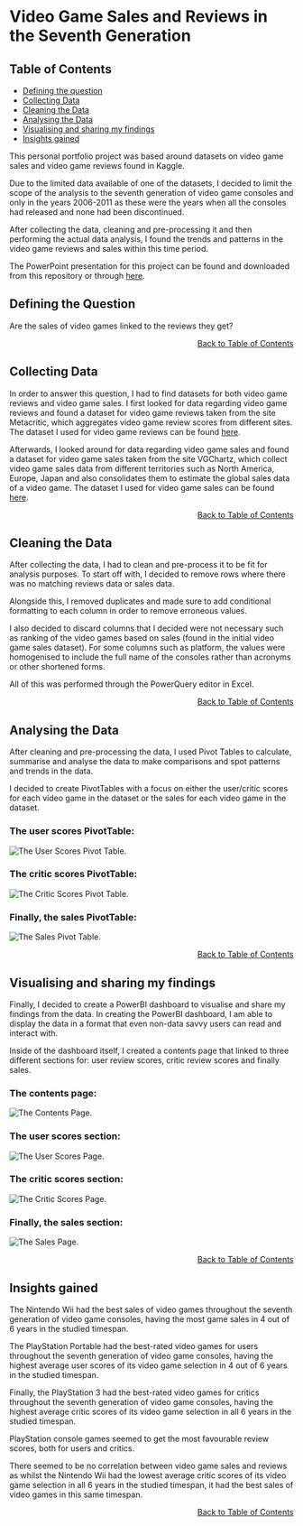 # Video Game Sales and Reviews in the Seventh Generation

## Table of Contents <a id='table-of-contents'></a>

* [Defining the question](#defining_the_question)
* [Collecting Data](#collecting-data)
* [Cleaning the Data](#cleaning-data)
* [Analysing the Data](#analysing-data)
* [Visualising and sharing my findings](#visualising-data)
* [Insights gained](#insights-gained)

This personal portfolio project was based around datasets on video game sales and video game reviews found in Kaggle. 

Due to the limited data available of one of the datasets, I decided to limit the scope of the analysis to the seventh generation of video game consoles and only in the years 2006-2011 as these were the years when all the consoles had released and none had been discontinued.

After collecting the data, cleaning and pre-processing it and then performing the actual data analysis, I found the trends and patterns in the video game reviews and sales within this time period.

The PowerPoint presentation for this project can be found and downloaded from this repository or through [here](https://drive.google.com/drive/folders/1y96eM2wnCzS5DHfC17z4AD9_uWC3nqp3?usp=sharing).

## Defining the Question <a id="defining_the_question"></a>

Are the sales of video games linked to the reviews they get?

<span><div style="text-align: right">[Back to Table of Contents](#table-of-contents)</div></span>

## Collecting Data <a id="collecting-data"></a>

In order to answer this question, I had to find datasets for both video game reviews and video game sales. I first looked for data regarding video game reviews and found a  dataset for video game reviews taken from the site Metacritic, which aggregates video game review scores from different sites. The dataset I used for video game reviews can be found [here](https://www.kaggle.com/datasets/henrylin03/metacritic-games-user-reviews-and-metascores).

Afterwards, I looked around for data regarding video game sales and found a dataset for video game sales taken from the site VGChartz, which collect video game sales data from different territories such as North America, Europe, Japan and also consolidates them to estimate the global sales data of a video game. The dataset I used for video game sales can be found [here](https://www.kaggle.com/datasets/thedevastator/global-video-game-sales).

<span><div style="text-align: right">[Back to Table of Contents](#table-of-contents)</div></span>

## Cleaning the Data <a id="cleaning-data"></a>

After collecting the data, I had to clean and pre-process it to be fit for analysis purposes. To start off with, I decided to remove rows where there was no matching reviews data or sales data.

Alongside this, I removed duplicates and made sure to add conditional formatting to each column in order to remove erroneous values.

I also decided to discard columns that I decided were not necessary such as ranking of the video games based on sales (found in the initial video game sales dataset). For some columns such as platform, the values were homogenised to include the full name of the consoles rather than acronyms or other shortened forms.

All of this was performed through the PowerQuery editor in Excel.

<span><div style="text-align: right">[Back to Table of Contents](#table-of-contents)</div></span>

## Analysing the Data <a id="analysing-data"></a>

After cleaning and pre-processing the data, I used Pivot Tables to calculate, summarise and analyse the data to make comparisons and spot patterns and trends in the data. 

I decided to create PivotTables with a focus on either the user/critic scores for each video game in the dataset or the sales for each video game in the dataset.

### The user scores PivotTable:

![The User Scores Pivot Table.](./Images/UserScore_PivotTable.png)

### The critic scores PivotTable:

![The Critic Scores Pivot Table.](./Images/CriticScore_PivotTable.png)

### Finally, the sales PivotTable:

![The Sales Pivot Table.](./Images/Sales_PivotTable.png)

<span><div style="text-align: right">[Back to Table of Contents](#table-of-contents)</div></span>

## Visualising and sharing my findings <a id="visualising-data"></a>

Finally, I decided to create a PowerBI dashboard to visualise and share my findings from the data. In creating the PowerBI dashboard, I am able to display the data in a format that even non-data savvy users can read and interact with.

Inside of the dashboard itself, I created a contents page that linked to three different sections for: user review scores, critic review scores and finally sales.

### The contents page:

![The Contents Page.](./Images/Contents_Page.png)

### The user scores section:

![The User Scores Page.](./Images/UserScore_Dashboard.png)

### The critic scores section:

![The Critic Scores Page.](./Images/CriticScore_Dashboard.png)

### Finally, the sales section:

![The Sales Page.](./Images/Sales_Dashboard.png)

<span><div style="text-align: right">[Back to Table of Contents](#table-of-contents)</div></span>

## Insights gained <a id="insights-gained"></a>

The Nintendo Wii had the best sales of video games throughout the seventh generation of video game consoles, having the most game sales in 4 out of 6 years in the studied timespan.

The PlayStation Portable had the best-rated video games for users throughout the seventh generation of video game consoles, having the highest average user scores of its video game selection in 4 out of 6 years in the studied timespan.

Finally, the PlayStation 3 had the best-rated video games for critics throughout the seventh generation of video game consoles, having the highest average critic scores of its video game selection in all 6 years in the studied timespan.

PlayStation console games seemed to get the most favourable review scores, both for users and critics.

There seemed to be no correlation between video game sales and reviews as whilst the Nintendo Wii had the lowest average critic scores of its video game selection in all 6 years in the studied timespan, it had the best sales of video games in this same timespan.

<span><div style="text-align: right">[Back to Table of Contents](#table-of-contents)</div></span>
